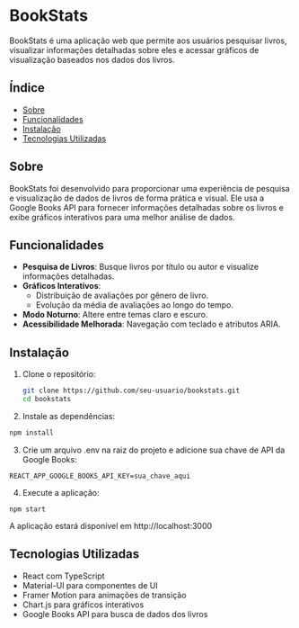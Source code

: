 # BookStats

BookStats é uma aplicação web que permite aos usuários pesquisar livros, visualizar informações detalhadas sobre eles e acessar gráficos de visualização baseados nos dados dos livros.

## Índice

- [Sobre](#sobre)
- [Funcionalidades](#funcionalidades)
- [Instalação](#instalação)
- [Tecnologias Utilizadas](#tecnologias-utilizadas)

## Sobre

BookStats foi desenvolvido para proporcionar uma experiência de pesquisa e visualização de dados de livros de forma prática e visual. Ele usa a Google Books API para fornecer informações detalhadas sobre os livros e exibe gráficos interativos para uma melhor análise de dados.

## Funcionalidades

- **Pesquisa de Livros**: Busque livros por título ou autor e visualize informações detalhadas.
- **Gráficos Interativos**:
  - Distribuição de avaliações por gênero de livro.
  - Evolução da média de avaliações ao longo do tempo.
- **Modo Noturno**: Altere entre temas claro e escuro.
- **Acessibilidade Melhorada**: Navegação com teclado e atributos ARIA.
  
## Instalação

1. Clone o repositório:

   ```bash
   git clone https://github.com/seu-usuario/bookstats.git
   cd bookstats
   ```



2. Instale as dependências:

```bash
npm install
```



3. Crie um arquivo .env na raiz do projeto e adicione sua chave de API da Google Books:

```
REACT_APP_GOOGLE_BOOKS_API_KEY=sua_chave_aqui
```

4. Execute a aplicação:

```
npm start
```


A aplicação estará disponível em http://localhost:3000


## Tecnologias Utilizadas

- React com TypeScript
- Material-UI para componentes de UI
- Framer Motion para animações de transição
- Chart.js para gráficos interativos
- Google Books API para busca de dados dos livros
